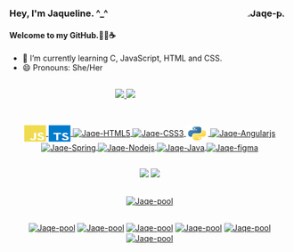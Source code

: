 ###  <img align="right" alt="Jaqe-pic" height="150" style="border-radius:50px;" src="https://media.discordapp.net/attachments/1021438070727381063/1032125092269924394/download20221003035614.png?width=450&height=450">
### Hey, I'm Jaqueline. ^_^
#### Welcome to my GitHub.🖖🍕☕


- 🌱 I’m currently learning C, JavaScript, HTML and CSS.
- 😄 Pronouns: She/Her

##

<div align="center">
  <a href="https://github.com/jaqezita">
  <img height="140em" src="https://github-readme-stats.vercel.app/api?username=jaqezita&show_icons=true&theme=gruvbox&include_all_commits=true&count_private=true"/>
  <img height="140em" src="https://github-readme-stats.vercel.app/api/top-langs/?username=jaqezita&layout=compact&theme=gruvbox"/>
    </div>
  
 ## 
<div align="center" style="display: inline_block"><br>
  <img align="center" alt="Jaqe-Js" height="30" width="40" src="https://raw.githubusercontent.com/devicons/devicon/master/icons/javascript/javascript-plain.svg">
  <img align="center" alt="Jaqe-C" height="30" width="40" src="https://raw.githubusercontent.com/devicons/devicon/master/icons/typescript/typescript-plain.svg">
  <img align="center" alt="Jaqe-HTML5" height="30" width="60" src="https://img.shields.io/badge/HTML5-E34F26?style=for-the-badge&logo=html5&logoColor=white">
  <img align="center" alt="Jaqe-CSS3" height="30" width="60" src="https://img.shields.io/badge/CSS3-1572B6?style=for-the-badge&logo=css3&logoColor=white">
  <img align="center" alt="Jaqe-Python" height="30" width="40" src="https://raw.githubusercontent.com/devicons/devicon/master/icons/python/python-original.svg">
  <img align="center" alt="Jaqe-Angularjs" height="30" width="80" src="https://img.shields.io/badge/AngularJS-E23237?style=for-the-badge&logo=angularjs&logoColor=white">
  <img align="center" alt="Jaqe-Spring" height="30" width="60" src="https://img.shields.io/badge/Spring-6DB33F?style=for-the-badge&logo=spring&logoColor=white">
  <img align="center" alt="Jaqe-Nodejs" height="30" width="60" src="https://img.shields.io/badge/Node.js-43853D?style=for-the-badge&logo=node.js&logoColor=white">
  <img align="center" alt="Jaqe-Java" height="30" width="60" src="https://img.shields.io/badge/Java-ED8B00?style=for-the-badge&logo=java&logoColor=white">
  <img align="center" alt="Jaqe-figma" height="30" width="60" src="https://img.shields.io/badge/Figma-F24E1E?style=for-the-badge&logo=figma&logoColor=white">
</div>
  
  ##
<div align="center"> 
  <a href = "mailto:jaque_hp@hotmail.com" rel="external"><img src="https://img.shields.io/badge/-Gmail-%23333?style=for-the-badge&logo=gmail&logoColor=white"></a>
<a href="https://www.linkedin.com/in/jaqueline-ribeiro-inocencio/" target="_blank" rel="external"><img src="https://img.shields.io/badge/-LinkedIn-%230077B5?style=for-the-badge&logo=linkedin&logoColor=white"></a> 
</div>

##
<div align="center"> 
 <a href = "https://www.42sp.org.br/" rel="esternal" target="_blank"><img align="center" alt="Jaqe-pool" height="100" width="100" src="https://cdn.discordapp.com/attachments/1021438070727381063/1122112898576162847/InsigneaP3.png"></a>
</div>

##
<div align="center" style="display: inline_block"> 
<a href = "https://github.com/jaqezita/42_libft" rel="esternal" target="_blank"><img align="center" alt="Jaqe-pool" height="100" width="100" src="https://cdn.discordapp.com/attachments/1021438070727381063/1141564156219240478/libftm.png"><a>
<a href = "https://github.com/jaqezita/42_get_next_line" rel="esternal" target="_blank"><img align="center" alt="Jaqe-pool" height="100" width="100" src="https://cdn.discordapp.com/attachments/1021438070727381063/1145424743764336791/get_next_linem.png"><a>
<a href = "https://github.com/jaqezita/42_ft_printf" target="_blank"><img align="center" alt="Jaqe-pool" height="100" width="100" src="https://cdn.discordapp.com/attachments/1021438070727381063/1151593671544807454/ft_printfm.png"><a>
<a href = "https://github.com/jaqezita/42_born2beroot" target="_blank"><img align="center" alt="Jaqe-pool" height="100" width="100" src="https://cdn.discordapp.com/attachments/1155374909153874016/1167631414682976276/born2berootm.png?ex=654ed47e&is=653c5f7e&hm=cad078251f8b9598464e2bc23fab84b6502c5a37a73e449a938073cd5060a806&"><a>
<a href = "https://github.com/jaqezita/42_so_long" target="_blank"><img align="center" alt="Jaqe-pool" height="100" width="100" src="https://cdn.discordapp.com/attachments/1155374909153874016/1167631086151549018/so_longm.png?ex=654ed430&is=653c5f30&hm=e1beed59f9377885da671ce3de31c551f0a194ea72fb8412efafbb579698317f&"><a>
<a href = "https://github.com/jaqezita/42_minitalk" target="_blank"><img align="center" alt="Jaqe-pool" height="100" width="100" src="https://cdn.discordapp.com/attachments/1155374909153874016/1170339132476755978/minitalkm.png?ex=6558ae41&is=65463941&hm=d07c047e1cfbf4236135959eac203c5320653a04ed58754877492fbe43f4a42f&"><a>
</div>

##
##
